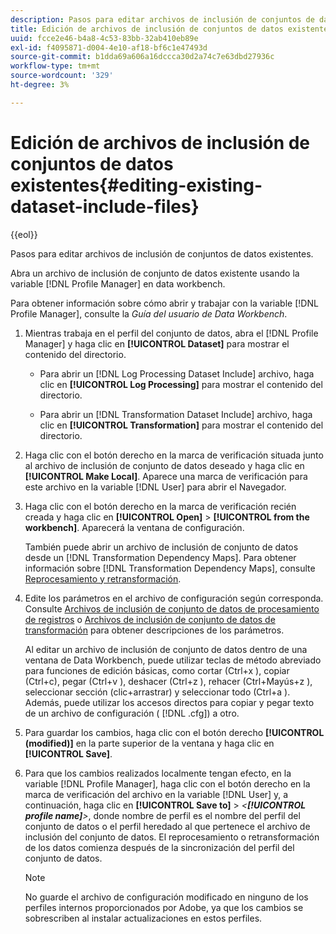 ```yaml
---
description: Pasos para editar archivos de inclusión de conjuntos de datos existentes.
title: Edición de archivos de inclusión de conjuntos de datos existentes
uuid: fcce2e46-b4a8-4c53-83bb-32ab410eb89e
exl-id: f4095871-d004-4e10-af18-bf6c1e47493d
source-git-commit: b1dda69a606a16dccca30d2a74c7e63dbd27936c
workflow-type: tm+mt
source-wordcount: '329'
ht-degree: 3%

---
```


# Edición de archivos de inclusión de conjuntos de datos existentes{#editing-existing-dataset-include-files}

{{eol}}

Pasos para editar archivos de inclusión de conjuntos de datos existentes.

Abra un archivo de inclusión de conjunto de datos existente usando la variable [!DNL Profile Manager] en data workbench.

Para obtener información sobre cómo abrir y trabajar con la variable [!DNL Profile Manager], consulte la *Guía del usuario de Data Workbench*.

1. Mientras trabaja en el perfil del conjunto de datos, abra el [!DNL Profile Manager] y haga clic en **[!UICONTROL Dataset]** para mostrar el contenido del directorio.

   * Para abrir un [!DNL Log Processing Dataset Include] archivo, haga clic en **[!UICONTROL Log Processing]** para mostrar el contenido del directorio.

   * Para abrir un [!DNL Transformation Dataset Include] archivo, haga clic en **[!UICONTROL Transformation]** para mostrar el contenido del directorio.

1. Haga clic con el botón derecho en la marca de verificación situada junto al archivo de inclusión de conjunto de datos deseado y haga clic en **[!UICONTROL Make Local]**. Aparece una marca de verificación para este archivo en la variable [!DNL User] para abrir el Navegador.
1. Haga clic con el botón derecho en la marca de verificación recién creada y haga clic en **[!UICONTROL Open]** > **[!UICONTROL from the workbench]**. Aparecerá la ventana de configuración.

   También puede abrir un archivo de inclusión de conjunto de datos desde un [!DNL Transformation Dependency Maps]. Para obtener información sobre [!DNL Transformation Dependency Maps], consulte [Reprocesamiento y retransformación](../../../../home/c-dataset-const-proc/c-reproc-retrans/c-unst-reproc-retrans.md).

1. Edite los parámetros en el archivo de configuración según corresponda. Consulte [Archivos de inclusión de conjunto de datos de procesamiento de registros](../../../../home/c-dataset-const-proc/c-dataset-inc-files/c-types-dataset-inc-files/c-log-proc-dataset-inc-files/c-log-proc-dataset-inc-files.md#concept-999475a22519432e98844622ca95b6ab) o [Archivos de inclusión de conjunto de datos de transformación](../../../../home/c-dataset-const-proc/c-dataset-inc-files/c-types-dataset-inc-files/c-trans-dataset-inc-files.md#concept-c64aa78ed9ce40b8a0f4932c82ff5ace) para obtener descripciones de los parámetros.

   Al editar un archivo de inclusión de conjunto de datos dentro de una ventana de Data Workbench, puede utilizar teclas de método abreviado para funciones de edición básicas, como cortar (Ctrl+x ), copiar (Ctrl+c), pegar (Ctrl+v ), deshacer (Ctrl+z ), rehacer (Ctrl+Mayús+z ), seleccionar sección (clic+arrastrar) y seleccionar todo (Ctrl+a ). Además, puede utilizar los accesos directos para copiar y pegar texto de un archivo de configuración ( [!DNL .cfg]) a otro.

1. Para guardar los cambios, haga clic con el botón derecho **[!UICONTROL (modified)]** en la parte superior de la ventana y haga clic en **[!UICONTROL Save]**.
1. Para que los cambios realizados localmente tengan efecto, en la variable [!DNL Profile Manager], haga clic con el botón derecho en la marca de verificación del archivo en la variable [!DNL User] y, a continuación, haga clic en **[!UICONTROL Save to]** > *&lt;**[!UICONTROL profile name]**>*, donde nombre de perfil es el nombre del perfil del conjunto de datos o el perfil heredado al que pertenece el archivo de inclusión del conjunto de datos. El reprocesamiento o retransformación de los datos comienza después de la sincronización del perfil del conjunto de datos.

   >[!NOTE]
   >
   >No guarde el archivo de configuración modificado en ninguno de los perfiles internos proporcionados por Adobe, ya que los cambios se sobrescriben al instalar actualizaciones en estos perfiles.

